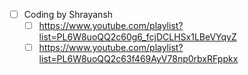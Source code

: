 - [ ] Coding by Shrayansh
	- [ ] https://www.youtube.com/playlist?list=PL6W8uoQQ2c60g6_fcjDCLHSx1LBeVYqyZ
	- [ ] https://www.youtube.com/playlist?list=PL6W8uoQQ2c63f469AyV78np0rbxRFppkx
